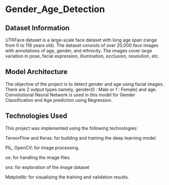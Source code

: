 # Gender_Age_Detection

## Dataset Information
UTKFace dataset is a large-scale face dataset with long age span (range from 0 to 116 years old). The dataset consists of over 20,000 face images with annotations of age, gender, and ethnicity. The images cover large variation in pose, facial expression, illumination, occlusion, resolution, etc.

## Model Architecture
The objective of the project is to detect gender and age using facial images. There are 2 output types namely, gender(0 : Male or 1 : Female) and age. Convolutional Neural Network is used in this model for Gender Classification and Age prediction using Regression. 

## Technologies Used
This project was implemented using the following technologies:

TensorFlow and Keras: for building and training the deep learning model.

PIL, OpenCV: for image processing.

os: for handling the image files.

sns: for exploration of the image dataset

Matplotlib: for visualizing the training and validation results.
